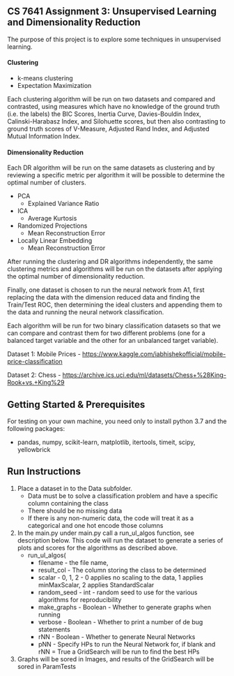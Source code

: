 ## CS 7641 Assignment 3: Unsupervised Learning and Dimensionality Reduction 
The purpose of this project is to explore some techniques in unsupervised learning.
 
#### Clustering

* k-means clustering
* Expectation Maximization

Each clustering algorithm will be run on two datasets and compared and contrasted, using measures which have no knowledge of the ground truth (i.e. the labels) the BIC Scores, Inertia Curve, Davies-Bouldin Index, Calinski-Harabasz Index, and Silohuette scores, but then also contrasting to ground truth scores of V-Measure, Adjusted Rand Index, and Adjusted Mutual Information Index.

#### Dimensionality Reduction

Each DR algorithm will be run on the same datasets as clustering and by reviewing a specific metric per algorithm it will be possible to determine the optimal number of clusters.

* PCA
   * Explained Variance Ratio
* ICA
  * Average Kurtosis
* Randomized Projections
  * Mean Reconstruction Error
* Locally Linear Embedding
  * Mean Reconstruction Error
   
After running the clustering and DR algorithms independently, the same clustering metrics and algorithms will be run on the datasets after applying the optimal number of dimensionality reduction.

Finally, one dataset is chosen to run the neural network from A1, first replacing the data with the dimension reduced data and finding the Train/Test ROC, then determining the ideal clusters and appending them to the data and running the neural network classification.

Each algorithm will be run for two binary classification datasets so that we can compare and contrast them for two different problems (one for a balanced target variable and the other for an unbalanced target variable).

Dataset 1:  Mobile Prices - https://www.kaggle.com/iabhishekofficial/mobile-price-classification

Dataset 2: Chess - https://archive.ics.uci.edu/ml/datasets/Chess+%28King-Rook+vs.+King%29


## Getting Started & Prerequisites
For testing on your own machine, you need only to install python 3.7 and the following packages:
- pandas, numpy, scikit-learn, matplotlib, itertools, timeit, scipy, yellowbrick

## Run Instructions

1. Place a dataset in to the Data subfolder.
   * Data must be to solve a classification problem and have a specific column containing the class
   * There should be no missing data
   * If there is any non-numeric data, the code will treat it as a categorical and one hot encode those columns
2. In the main.py under main.py call a run_ul_algos function, see description below. This code will run the dataset to generate a series of plots and scores for the algorithms as described above.    
    * run_ul_algos(
      * filename - the file name,
      * result_col - The column storing the class to be determined
      * scalar - 0, 1, 2 - 0 applies no scaling to the data, 1 applies minMaxScalar, 2 applies StandardScalar
      * random_seed - int - random seed to use for the various algorithms for reproducibility
      * make_graphs - Boolean - Whether to generate graphs when running
      * verbose - Boolean - Whether to print a number of de bug statements
      * rNN - Boolean - Whether to generate Neural Networks
      * pNN - Specify HPs to run the Neural Network for, if blank and rNN = True a GridSearch will be run to find the best HPs
3. Graphs will be sored in Images, and results of the GridSearch will be sored in ParamTests 